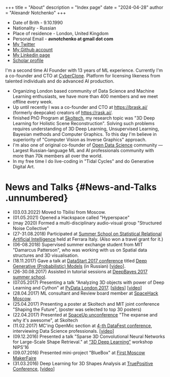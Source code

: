 +++
title = "About"
description = "Index page"
date = "2024-04-28"
author = "Alexandr Notchenko"
+++

- Date of Brith - 9.10.1990
- Nationality - Russian
- Place of residence - London, United Kingdom
- Personal Email - **avnotchenko at gmail dot com**
- [My Twitter](https://twitter.com/gang1man)
- [My Github account](https://github.com/gangiman)
- [My Linkedin page](https://www.linkedin.com/in/avnotchenko/)
- [Scholar profile](https://scholar.google.com/citations?user=CGkNsWQAAAAJ&hl=en)

<!-- &nbsp;&nbsp;&nbsp;  -->

I'm a second time AI Founder with 13 years of ML experience. Currently I'm a co-founder and CTO at [CyberClone](https://cyberclone.ai/). Platform for licensing likeness from talented individuals and do advanced AI production.

- Organizing London based community of Data Science and Machine Learning enthusiasts, we have more than 400 members and we meet offline every week.
- Up until recently I was a co-founder and CTO at https://brask.ai/ (formerly deepcake) creators of https://rask.ai/.
- finished PhD Program at [Skoltech](https://www.skoltech.ru/en), my research topic was "3D Deep Learning for Holistic Scene Reconstruction". Solving such problems requires understanding of 3D Deep Learning, Unsupervised Learning, Bayesian methods and Computer Graphics. To this day I'm believe in superiority of "Computer Vision as Inverse Graphics" approach.
- I'm also one of original co-founder of [Open Data Science](https://ods.ai/) community — Largest Russian-language ML and AI professionals community with more than 70k members all over the world.
- In my free time I do live-coding in "Tidal Cycles" and do Generative Digital Art.


News and Talks {#News-and-Talks .unnumbered}
==============  
-   (03.03.2022) Moved to Tbilisi from Moscow.
-   (01.05.2021) Opened a Hackspace called "Hyperspace"
-   (may 2020) Formed a multi-disciplinary audio-visual group "Structured Noise Collective"
-   (27-31.08.2018) Participated at [Summer School on Statistical Relational Artificial Intelligence](http://acai2018.unife.it/) held at Ferrara Italy. (Also won a travel grant for it.)
-   (06-08.2018) Supervised summer exchange student from MIT "Damarcus Patterson", who was working with us on Spatial data structures and 3D visualisation.
-   (18.11.2017) Gave a talk at [DataStart 2017 conference](https://datastart.ru/spb-autumn-2017/) titled [Deep Generative (Probabilistic) Models](/pdfs/deep_generative_models_ru.pdf) (in Russian) [[video](https://www.youtube.com/watch?v=XWA-OWmpUl8)].
-   (26-30.08.2017) Assisted in tutorial sessions at [DeepBayes 2017 summer school](http://deepbayes.ru/2017/).
-   (07.05.2017) Presenting a talk "Analyzing 3D objects with power of Deep Learning and Cython" at [PyData London 2017](https://pydata.org/london2017/). [[slides](/pdfs/pydata_london_2017_presentation.pdf)] [[video](https://www.youtube.com/watch?v=_tSoR3bQQQM)]
-   (28.04.2017) ML consultant and Review board member at [SpaceHack Moscow](http://spacehack.xyz/).
-   (25.04.2017) Presenting a poster at Skoltech and MIT joint conference "Shaping the Future", (poster was selected to top 30 posters)
-   (22.04.2017) Presented at [SpaceUp unconference](http://www.skoltech.ru/en/2017/03/21809/) "The expanse and why it's awesome", at Skoltech
-   (11.02.2017) MC'ing OpenMic section at [4-th DataFest conference](http://datafest.ru/), interviewing Data Science professionals. [[video](https://www.youtube.com/watch?v=fhZXqTGsunw&feature=youtu.be&t=19m18s)]
-   (09.12.2016) Presented a talk "Sparse 3D Convolutional Neural Networks for Large-Scale Shape Retrieval." at [“3D Deep Learning”](http://3ddl.cs.princeton.edu/2016/) workshop NIPS’16
-   (09.07.2016) Presented mini-project "BlueBox" at [First Moscow MakerFaire](http://moscow.makerfaire.com/)
-   (31.03.2016) Deep Learning for 3D Shapes Analysis at [TruePositive Conference](http://www.truepositive.co/#conference), [[video](https://www.youtube.com/watch?v=zU3QbHnwAWI)]
